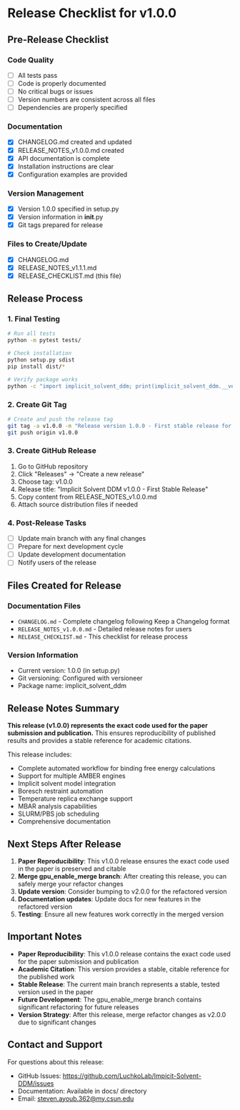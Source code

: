 # Release Checklist for v1.0.0

## Pre-Release Checklist

### Code Quality
- [ ] All tests pass
- [ ] Code is properly documented
- [ ] No critical bugs or issues
- [ ] Version numbers are consistent across all files
- [ ] Dependencies are properly specified

### Documentation
- [x] CHANGELOG.md created and updated
- [x] RELEASE_NOTES_v1.0.0.md created
- [x] API documentation is complete
- [x] Installation instructions are clear
- [x] Configuration examples are provided

### Version Management
- [x] Version 1.0.0 specified in setup.py
- [x] Version information in __init__.py
- [x] Git tags prepared for release

### Files to Create/Update
- [x] CHANGELOG.md
- [x] RELEASE_NOTES_v1.1.1.md
- [x] RELEASE_CHECKLIST.md (this file)

## Release Process

### 1. Final Testing
```bash
# Run all tests
python -m pytest tests/

# Check installation
python setup.py sdist
pip install dist/*

# Verify package works
python -c "import implicit_solvent_ddm; print(implicit_solvent_ddm.__version__)"
```

### 2. Create Git Tag
```bash
# Create and push the release tag
git tag -a v1.0.0 -m "Release version 1.0.0 - First stable release for publication"
git push origin v1.0.0
```

### 3. Create GitHub Release
1. Go to GitHub repository
2. Click "Releases" → "Create a new release"
3. Choose tag: v1.0.0
4. Release title: "Implicit Solvent DDM v1.0.0 - First Stable Release"
5. Copy content from RELEASE_NOTES_v1.0.0.md
6. Attach source distribution files if needed

### 4. Post-Release Tasks
- [ ] Update main branch with any final changes
- [ ] Prepare for next development cycle
- [ ] Update development documentation
- [ ] Notify users of the release

## Files Created for Release

### Documentation Files
- `CHANGELOG.md` - Complete changelog following Keep a Changelog format
- `RELEASE_NOTES_v1.0.0.md` - Detailed release notes for users
- `RELEASE_CHECKLIST.md` - This checklist for release process

### Version Information
- Current version: 1.0.0 (in setup.py)
- Git versioning: Configured with versioneer
- Package name: implicit_solvent_ddm

## Release Notes Summary

**This release (v1.0.0) represents the exact code used for the paper submission and publication.** This ensures reproducibility of published results and provides a stable reference for academic citations.

This release includes:
- Complete automated workflow for binding free energy calculations
- Support for multiple AMBER engines
- Implicit solvent model integration
- Boresch restraint automation
- Temperature replica exchange support
- MBAR analysis capabilities
- SLURM/PBS job scheduling
- Comprehensive documentation

## Next Steps After Release

1. **Paper Reproducibility**: This v1.0.0 release ensures the exact code used in the paper is preserved and citable
2. **Merge gpu_enable_merge branch**: After creating this release, you can safely merge your refactor changes
3. **Update version**: Consider bumping to v2.0.0 for the refactored version
3. **Documentation updates**: Update docs for new features in the refactored version
4. **Testing**: Ensure all new features work correctly in the merged version

## Important Notes

- **Paper Reproducibility**: This v1.0.0 release contains the exact code used for the paper submission and publication
- **Academic Citation**: This version provides a stable, citable reference for the published work
- **Stable Release**: The current main branch represents a stable, tested version used in the paper
- **Future Development**: The gpu_enable_merge branch contains significant refactoring for future releases
- **Version Strategy**: After this release, merge refactor changes as v2.0.0 due to significant changes

## Contact and Support

For questions about this release:
- GitHub Issues: https://github.com/LuchkoLab/Impicit-Solvent-DDM/issues
- Documentation: Available in docs/ directory
- Email: steven.ayoub.362@my.csun.edu
